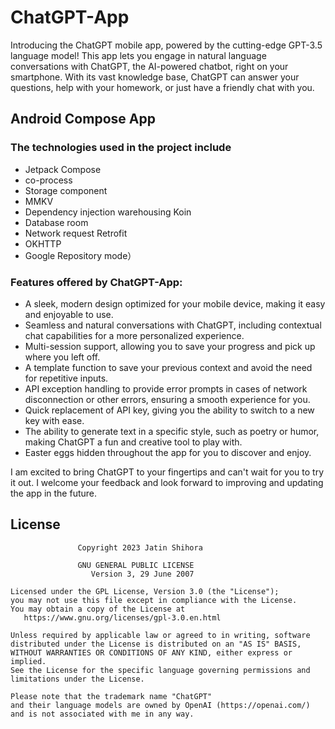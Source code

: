 # ChatGPT-App
Introducing the ChatGPT mobile app, powered by the cutting-edge GPT-3.5 language model! This app lets you engage in natural language conversations with ChatGPT, the AI-powered chatbot, right on your smartphone. With its vast knowledge base, ChatGPT can answer your questions, help with your homework, or just have a friendly chat with you.

## Android Compose App

### The technologies used in the project include 
- Jetpack Compose 
- co-process 
- Storage component
- MMKV 
- Dependency injection warehousing Koin 
- Database room 
- Network request Retrofit
- OKHTTP 
- Google Repository mode）

### Features offered by ChatGPT-App:

- A sleek, modern design optimized for your mobile device, making it easy and enjoyable to use.
- Seamless and natural conversations with ChatGPT, including contextual chat capabilities for a more personalized experience.
- Multi-session support, allowing you to save your progress and pick up where you left off.
- A template function to save your previous context and avoid the need for repetitive inputs.
- API exception handling to provide error prompts in cases of network disconnection or other errors, ensuring a smooth experience for you.
- Quick replacement of API key, giving you the ability to switch to a new key with ease.
- The ability to generate text in a specific style, such as poetry or humor, making ChatGPT a fun and creative tool to play with.
- Easter eggs hidden throughout the app for you to discover and enjoy.

I am excited to bring ChatGPT to your fingertips and can't wait for you to try it out. I welcome your feedback and look forward to improving and updating the app in the future.

<!-- LICENSE -->

## License

```
               Copyright 2023 Jatin Shihora

               GNU GENERAL PUBLIC LICENSE
                  Version 3, 29 June 2007

Licensed under the GPL License, Version 3.0 (the "License");
you may not use this file except in compliance with the License.
You may obtain a copy of the License at
   https://www.gnu.org/licenses/gpl-3.0.en.html

Unless required by applicable law or agreed to in writing, software
distributed under the License is distributed on an "AS IS" BASIS,
WITHOUT WARRANTIES OR CONDITIONS OF ANY KIND, either express or implied.
See the License for the specific language governing permissions and
limitations under the License.
```

```
Please note that the trademark name "ChatGPT" 
and their language models are owned by OpenAI (https://openai.com/) 
and is not associated with me in any way.
```